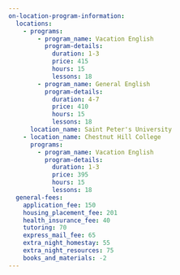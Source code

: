 ```yaml
---
on-location-program-information:
  locations:
    - programs:
        - program_name: Vacation English
          program-details:
            duration: 1-3
            price: 415
            hours: 15
            lessons: 18
        - program_name: General English
          program-details:
            duration: 4-7
            price: 410
            hours: 15
            lessons: 18
      location_name: Saint Peter's University
    - location_name: Chestnut Hill College
      programs:
        - program_name: Vacation English
          program-details:
            duration: 1-3
            price: 395
            hours: 15
            lessons: 18
  general-fees:
    application_fee: 150
    housing_placement_fee: 201
    health_insurance_fee: 40
    tutoring: 70
    express_mail_fee: 65
    extra_night_homestay: 55
    extra_night_resources: 75
    books_and_materials: -2
---
```

